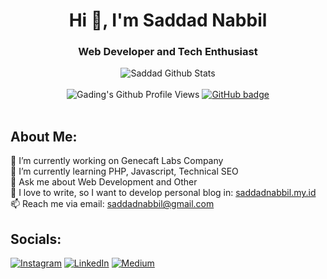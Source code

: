 <h1 align="center">Hi 👋, I'm Saddad Nabbil</h1>
<h3 align="center">Web Developer and Tech Enthusiast</h3>

<div align="center">
  <img src="https://github-readme-stats.vercel.app/api?username=saddadnabbil&show_icons=true&theme=vue-dark" alt="Saddad Github Stats">
  <br><br>
  <img src="https://komarev.com/ghpvc/?username=saddadnabbil&color=F4A4B5&style=for-the-badge" alt="Gading's Github Profile Views" />
  <a href="https://github.com/saddadnabbil?tab=followers">
    <img src="https://img.shields.io/github/followers/saddadnabbil?label=Followers&logo=GitHub&style=for-the-badge" alt="GitHub badge" />
  </a>
</div>
<br>

## About Me:
🔭 I’m currently working on Genecaft Labs Company<br>🌱 I’m currently learning PHP, Javascript, Technical SEO<br>💬 Ask me about Web Development and Other<br>📝 I love to write, so I want to develop personal blog in: [saddadnabbil.my.id](https://saddadnabbil.my.id/)<br>📫 Reach me via email: saddadnabbil@gmail.com


## Socials:
[![Instagram](https://img.shields.io/badge/Instagram-%23E4405F.svg?logo=Instagram&logoColor=white)](https://instagram.com/abeen.g) [![LinkedIn](https://img.shields.io/badge/LinkedIn-%230077B5.svg?logo=linkedin&logoColor=white)](https://linkedin.com/in/saddadnabbil) [![Medium](https://img.shields.io/badge/Medium-12100E?logo=medium&logoColor=white)](https://medium.com/@saddadnabbil)

